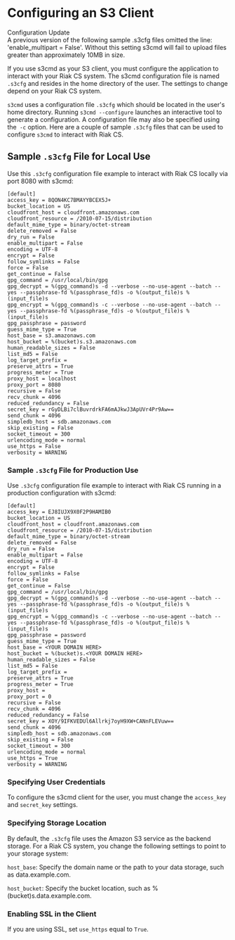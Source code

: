 # Configuring an S3 Client
<div class="note"><div class="title">Configuration Update</div>A previous version of the following sample .s3cfg files omitted the line: 'enable_multipart = False'. Without this setting s3cmd will fail to upload files greater than approximately 10MB in size.</div>

If you use s3cmd as your S3 client, you must configure the application to interact with your Riak CS system. The s3cmd configuration file is named `.s3cfg` and resides in the home directory of the user. The settings to change depend on your Riak CS system.

`s3cmd` uses a configuration file `.s3cfg` which should be located in the user's home directory. Running `s3cmd --configure` launches an interactive tool to generate a configuration. A configuration file may also be specified using the` -c` option. Here are a couple of sample `.s3cfg` files that can be used to configure `s3cmd` to interact with Riak CS.

## Sample `.s3cfg` File for Local Use
Use this `.s3cfg` configuration file example to interact with Riak CS locally via port 8080 with s3cmd:

```
[default]
access_key = 8QON4KC7BMAYYBCEX5J+
bucket_location = US
cloudfront_host = cloudfront.amazonaws.com
cloudfront_resource = /2010-07-15/distribution
default_mime_type = binary/octet-stream
delete_removed = False
dry_run = False
enable_multipart = False
encoding = UTF-8
encrypt = False
follow_symlinks = False
force = False
get_continue = False
gpg_command = /usr/local/bin/gpg
gpg_decrypt = %(gpg_command)s -d --verbose --no-use-agent --batch --yes --passphrase-fd %(passphrase_fd)s -o %(output_file)s %(input_file)s
gpg_encrypt = %(gpg_command)s -c --verbose --no-use-agent --batch --yes --passphrase-fd %(passphrase_fd)s -o %(output_file)s %(input_file)s
gpg_passphrase = password
guess_mime_type = True
host_base = s3.amazonaws.com
host_bucket = %(bucket)s.s3.amazonaws.com
human_readable_sizes = False
list_md5 = False
log_target_prefix =
preserve_attrs = True
progress_meter = True
proxy_host = localhost
proxy_port = 8080
recursive = False
recv_chunk = 4096
reduced_redundancy = False
secret_key = rGyDLBi7clBuvrdrkFA6mAJkwJ3ApUVr4Pr9Aw==
send_chunk = 4096
simpledb_host = sdb.amazonaws.com
skip_existing = False
socket_timeout = 300
urlencoding_mode = normal
use_https = False
verbosity = WARNING
```

### Sample `.s3cfg` File for Production Use

Use `.s3cfg` configuration file example to interact with Riak CS running in a production configuration with s3cmd:

```
[default]
access_key = EJ8IUJX9X0F2P9HAMIB0
bucket_location = US
cloudfront_host = cloudfront.amazonaws.com
cloudfront_resource = /2010-07-15/distribution
default_mime_type = binary/octet-stream
delete_removed = False
dry_run = False
enable_multipart = False
encoding = UTF-8
encrypt = False
follow_symlinks = False
force = False
get_continue = False
gpg_command = /usr/local/bin/gpg
gpg_decrypt = %(gpg_command)s -d --verbose --no-use-agent --batch --yes --passphrase-fd %(passphrase_fd)s -o %(output_file)s %(input_file)s
gpg_encrypt = %(gpg_command)s -c --verbose --no-use-agent --batch --yes --passphrase-fd %(passphrase_fd)s -o %(output_file)s %(input_file)s
gpg_passphrase = password
guess_mime_type = True
host_base = <YOUR DOMAIN HERE>
host_bucket = %(bucket)s.<YOUR DOMAIN HERE>
human_readable_sizes = False
list_md5 = False
log_target_prefix =
preserve_attrs = True
progress_meter = True
proxy_host =
proxy_port = 0
recursive = False
recv_chunk = 4096
reduced_redundancy = False
secret_key = XOY/9IFKVEDUl6Allrkj7oyH9XW+CANnFLEVuw==
send_chunk = 4096
simpledb_host = sdb.amazonaws.com
skip_existing = False
socket_timeout = 300
urlencoding_mode = normal
use_https = True
verbosity = WARNING
```

### Specifying User Credentials
To configure the s3cmd client for the user, you must change the `access_key` and `secret_key` settings.

### Specifying Storage Location
By default, the `.s3cfg` file uses the Amazon S3 service as the backend storage. For a Riak CS system, you change the following settings to point to your storage system:

`host_base`: Specify the domain name or the path to your data storage, such as data.example.com.

`host_bucket`: Specify the bucket location, such as %(bucket)s.data.example.com.

### Enabling SSL in the Client
If you are using SSL, set `use_https` equal to `True`.
